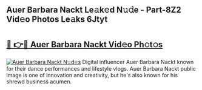 ## Auer Barbara Nackt Le𝚊k𝚎d N𝚞𝚍e - Part-8Z2 Vid𝚎o Photos Le𝚊ks 6Jtyt

# <h2><a href="http://fb35g7a.evod.top/?m=Auer+Barbara+Nackt">🔗 👉🔴 Auer Barbara Nackt Vid𝚎o Ph𝚘t𝚘s</a></h2>

[![Auer Barbara Nackt N𝚞d𝚎s](https://i.imgur.com/8V9OHl7.gif)](http://fb35g7a.evod.top/?m=Auer+Barbara+Nackt)
Digital influencer Auer Barbara Nackt known for their dance performances and lifestyle vlogs. Auer Barbara Nackt public image is one of innovation and creativity, but he's also known for his shrewd business acumen. 
